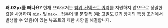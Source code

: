 **왜.02px를 빼나요?**
현재 브라우저는 [범위 컨텍스트 쿼리](https://www.w3.org/TR/mediaqueries-4/#range-context)를 지원하지 않으므로 정밀한 값을 사용하여 [`min-` 및 `max- ` 접두어](https://www.w3.org/TR/mediaqueries-4/#mq-min-max) 및 분할폭 (예: 고밀도 DPI 장치의 특정 조건에서 발생할 수 있음)이 있는 뷰포트의 제한 사항을 해결합니다.